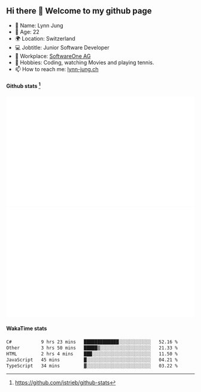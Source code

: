 ## Hi there 👋 Welcome to my github page

- 🧑 Name: Lynn Jung
- 🔞 Age: 22
- 🌍 Location: Switzerland
- 💻 Jobtitle: Junior Software Developer
- 🏢 Workplace: [SoftwareOne AG](https://www.softwareone.com/)
- 🎾 Hobbies: Coding, watching Movies and playing tennis.
- 📫 How to reach me: [lynn-jung.ch](https://lynn-jung.ch/)


#### Github stats [^1]
![](https://github.com/lynn-jung/github-stats/blob/master/generated/overview.svg)  ![](https://github.com/lynn-jung/github-stats/blob/master/generated/languages.svg)


#### WakaTime stats
<!--START_SECTION:waka-->
```text
C#           9 hrs 23 mins   █████████████░░░░░░░░░░░░   52.16 % 
Other        3 hrs 50 mins   █████▒░░░░░░░░░░░░░░░░░░░   21.33 % 
HTML         2 hrs 4 mins    ███░░░░░░░░░░░░░░░░░░░░░░   11.50 % 
JavaScript   45 mins         █░░░░░░░░░░░░░░░░░░░░░░░░   04.21 % 
TypeScript   34 mins         ▓░░░░░░░░░░░░░░░░░░░░░░░░   03.22 % 
```
<!--END_SECTION:waka-->

[^1]: https://github.com/jstrieb/github-stats
